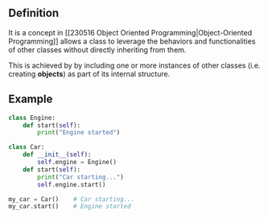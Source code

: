   
## Definition
It is a concept in [[230516 Object Oriented Programming|Object-Oriented Programming]] allows a class to leverage the behaviors and functionalities of other classes without directly inheriting from them.

This is achieved by by including one or more instances of other classes (i.e. creating **objects**) as part of its internal structure. 

## Example
```Python
class Engine:
    def start(self):
        print("Engine started")

class Car:
    def __init__(self):
        self.engine = Engine()
    def start(self):
        print("Car starting...")
        self.engine.start()

my_car = Car()    # Car starting...
my_car.start()    # Engine started
```

